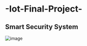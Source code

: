 # -Iot-Final-Project-
## Smart Security System 

![image](https://user-images.githubusercontent.com/22668271/101998910-8430e780-3ca5-11eb-8926-4ceee7e97ca5.png)
